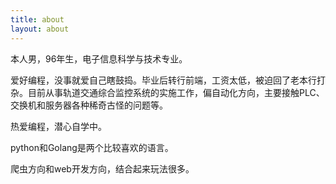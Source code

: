 ```yaml
---
title: about
layout: about
---
```


本人男，96年生，电子信息科学与技术专业。

爱好编程，没事就爱自己瞎鼓捣。毕业后转行前端，工资太低，被迫回了老本行打杂。目前从事轨道交通综合监控系统的实施工作，偏自动化方向，主要接触PLC、交换机和服务器各种稀奇古怪的问题等。

热爱编程，潜心自学中。

python和Golang是两个比较喜欢的语言。

爬虫方向和web开发方向，结合起来玩法很多。
